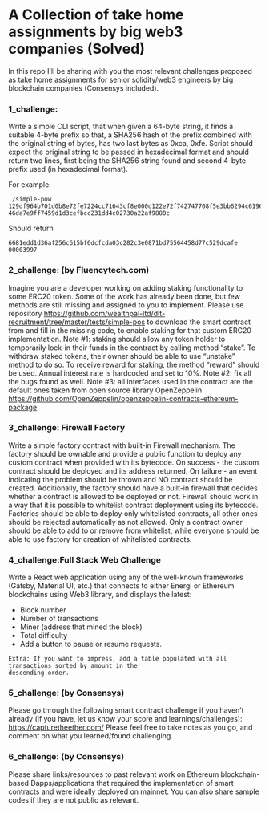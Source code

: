 # A Collection of take home assignments by big web3 companies (Solved)

In this repo I'll be sharing with you the most relevant challenges proposed as take home assignments for senior solidity/web3 engineers  by  big blockchain companies (Consensys included).


### 1_challenge: 

Write a simple CLI script, that when given a 64-byte string, it finds a suitable 4-byte prefix so that, a
SHA256 hash of the prefix combined with the original string of bytes, has two last bytes as 0xca, 0xfe.
Script should expect the original string to be passed in hexadecimal format and should return two lines,
first being the SHA256 string found and second 4-byte prefix used (in hexadecimal format).

For example:
````
./simple-pow
129df964b701d0b8e72fe7224cc71643cf8e000d122e72f742747708f5e3bb6294c619604e52dcd8f54
46da7e9ff7459d1d3cefbcc231dd4c02730a22af9880c
````
Should return
````
6681edd1d36af256c615bf6dcfcda03c282c3e0871bd75564458d77c529dcafe
00003997
````

### 2_challenge: (by Fluencytech.com)

Imagine you are a developer working on adding staking functionality to some ERC20 token. Some of
the work has already been done, but few methods are still missing and assigned to you to implement.
Please use repository https://github.com/wealthpal-ltd/dlt-recruitment/tree/master/tests/simple-pos
to download the smart contract from and fill in the missing code, to enable staking for that custom
ERC20 implementation.
Note #1: staking should allow any token holder to temporarily lock-in their funds in the contract by
calling method “stake”. To withdraw staked tokens, their owner should be able to use “unstake” method
to do so. To receive reward for staking, the method “reward” should be used. Annual interest rate is
hardcoded and set to 10%.
Note #2: fix all the bugs found as well.
Note #3: all interfaces used in the contract are the default ones taken from open source library
OpenZeppelin https://github.com/OpenZeppelin/openzeppelin-contracts-ethereum-package

### 3_challenge: Firewall Factory

Write a simple factory contract with built-in Firewall mechanism.
The factory should be ownable and provide a public function to deploy any custom contract when
provided with its bytecode.
On success - the custom contract should be deployed and its address returned.
On failure - an event indicating the problem should be thrown and NO contract should be created.
Additionally, the factory should have a built-in firewall that decides whether a contract is allowed to be
deployed or not. Firewall should work in a way that it is possible to whitelist contract deployment using
its bytecode. Factories should be able to deploy only whitelisted contracts, all other ones should be
rejected automatically as not allowed. Only a contract owner should be able to add to or remove from
whitelist, while everyone should be able to use factory for creation of whitelisted contracts.
### 4_challenge:Full Stack Web Challenge

Write a React web application using any of the well-known frameworks (Gatsby, Material UI,
etc.) that connects to either Energi or Ethereum blockchains using Web3 library, and displays
the latest:
- Block number
- Number of transactions
- Miner (address that mined the block)
- Total difficulty
- Add a button to pause or resume requests.

```
Extra: If you want to impress, add a table populated with all transactions sorted by amount in the
descending order.
``` 
### 5_challenge: (by Consensys)

Please go through the following smart contract challenge if you haven’t already (if you have, let
us know your score and learnings/challenges):
https://capturetheether.com/
Please feel free to take notes as you go, and comment on what you learned/found challenging.

### 6_challenge: (by Consensys)

Please share links/resources to past relevant work on Ethereum blockchain-based
Dapps/applications that required the implementation of smart contracts and were ideally
deployed on mainnet. You can also share sample codes if they are not public as relevant.
